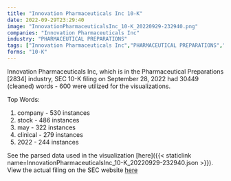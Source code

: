 ```yaml
---
title: "Innovation Pharmaceuticals Inc 10-K"
date: 2022-09-29T23:29:40
image: "InnovationPharmaceuticalsInc_10-K_20220929-232940.png"
companies: "Innovation Pharmaceuticals Inc"
industry: "PHARMACEUTICAL PREPARATIONS"
tags: ["Innovation Pharmaceuticals Inc","PHARMACEUTICAL PREPARATIONS","09-28-2022","10-K"]
forms: "10-K"
---
```

Innovation Pharmaceuticals Inc, which is in the Pharmaceutical Preparations [2834] industry, SEC 10-K filing on September 28, 2022 had 30449 (cleaned) words - 600 were utilized for the visualizations.

Top Words:
1. company - 530 instances
2. stock - 486 instances
3. may - 322 instances
4. clinical - 279 instances
5. 2022 - 244 instances


See the parsed data used in the visualization [here]({{< staticlink name=InnovationPharmaceuticalsInc_10-K_20220929-232940.json >}}).  
View the actual filing on the SEC website [here](https://www.sec.gov/Archives/edgar/data/1355250/0001477932-22-007292.txt)